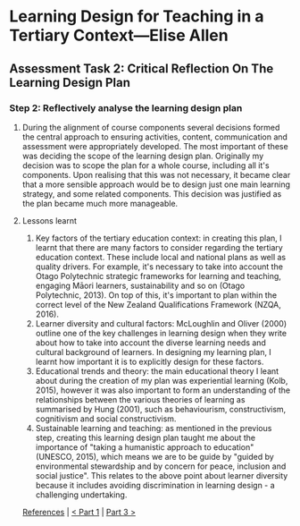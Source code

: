 # Learning Design for Teaching in a Tertiary Context—Elise Allen
## Assessment Task 2: Critical Reflection On The Learning Design Plan

### Step 2: Reflectively analyse the learning design plan
1. During the alignment of course components several decisions formed the central approach to ensuring activities, content, communication and assessment were appropriately developed. The most important of these was deciding the scope of the learning design plan. Originally my decision was to scope the plan for a whole course, including all it's components. Upon realising that this was not necessary, it became clear that a more sensible approach would be to design just one main learning strategy, and some related components. This decision was justified as the plan became much more manageable.
2. Lessons learnt
    1. Key factors of the tertiary education context: in creating this plan, I learnt that there are many factors to consider regarding the tertiary education context. These include local and national plans as well as quality drivers. For example, it's necessary to take into account the Otago Polytechnic strategic frameworks for learning and teaching, engaging Māori learners, sustainability and so on (Otago Polytechnic, 2013). On top of this, it's important to plan within the correct level of the New Zealand Qualifications Framework (NZQA, 2016).
    2. Learner diversity and cultural factors: McLoughlin and Oliver (2000) outline one of the key challenges in learning design when they write about how to take into account the diverse learning needs and cultural background of learners. In designing my learning plan, I learnt how important it is to explicitly design for these factors.
    3. Educational trends and theory: the main educational theory I leant about during the creation of my plan was experiential learning (Kolb, 2015), however it was also important to form an understanding of the relationships between the various theories of learning as summarised by Hung (2001), such as behaviourism, constructivism, cognitivism and social constructivism.
    4. Sustainable learning and teaching: as mentioned in the previous step, creating this learning design plan taught me about the importance of "taking a humanistic approach to education" (UNESCO, 2015), which means we are to be guide by "guided by environmental stewardship and by concern for peace, inclusion and social justice". This relates to the above point about learner diversity because it includes avoiding discrimination in learning design - a challenging undertaking.

    [References](ref.md) | [< Part 1](critical-reflection-step-1.html) | [Part 3 >](critical-reflection-step-3.html)
    
